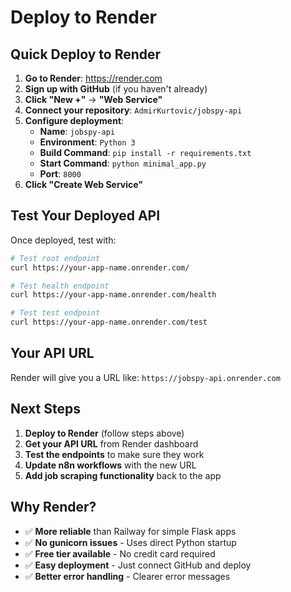 # Deploy to Render

## Quick Deploy to Render

1. **Go to Render**: https://render.com
2. **Sign up with GitHub** (if you haven't already)
3. **Click "New +"** → **"Web Service"**
4. **Connect your repository**: `AdmirKurtovic/jobspy-api`
5. **Configure deployment**:
   - **Name**: `jobspy-api`
   - **Environment**: `Python 3`
   - **Build Command**: `pip install -r requirements.txt`
   - **Start Command**: `python minimal_app.py`
   - **Port**: `8000`
6. **Click "Create Web Service"**

## Test Your Deployed API

Once deployed, test with:
```bash
# Test root endpoint
curl https://your-app-name.onrender.com/

# Test health endpoint  
curl https://your-app-name.onrender.com/health

# Test test endpoint
curl https://your-app-name.onrender.com/test
```

## Your API URL

Render will give you a URL like: `https://jobspy-api.onrender.com`

## Next Steps

1. **Deploy to Render** (follow steps above)
2. **Get your API URL** from Render dashboard
3. **Test the endpoints** to make sure they work
4. **Update n8n workflows** with the new URL
5. **Add job scraping functionality** back to the app

## Why Render?

- ✅ **More reliable** than Railway for simple Flask apps
- ✅ **No gunicorn issues** - Uses direct Python startup
- ✅ **Free tier available** - No credit card required
- ✅ **Easy deployment** - Just connect GitHub and deploy
- ✅ **Better error handling** - Clearer error messages
